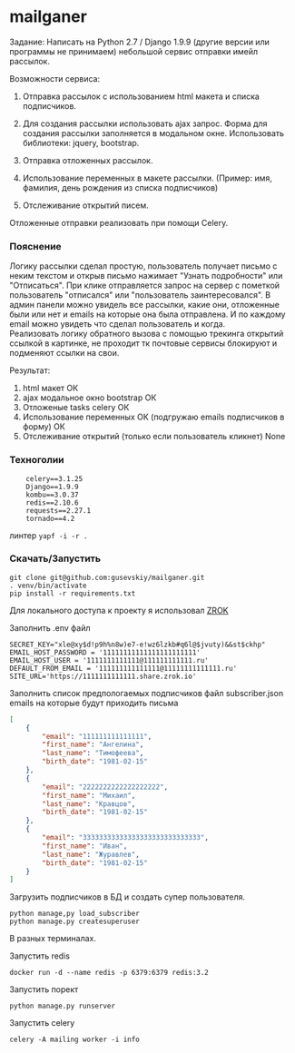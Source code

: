 # mailganer

Задание:
Написать на Python 2.7 / Django 1.9.9 (другие версии или программы не принимаем) небольшой сервис отправки имейл рассылок.

Возможности сервиса:

1. Отправка рассылок с использованием html макета и списка подписчиков.

2. Для создания рассылки использовать ajax запрос. Форма для создания рассылки заполняется в модальном окне. Использовать библиотеки: jquery, bootstrap.

3. Отправка отложенных рассылок.

4. Использование переменных в макете рассылки. (Пример: имя, фамилия, день рождения из списка подписчиков)

5. Отслеживание открытий писем.

Отложенные отправки реализовать при помощи Celery.

### Пояснение

Логику рассылки сделал простую, пользователь получает письмо с неким текстом и открыв письмо нажимает "Узнать подробности" или "Отписаться". При клике отправляется запрос на сервер с пометкой пользователь "отписался" или "пользователь заинтересовался". В админ панели можно увидель все рассылки, какие они, отложенные были или нет и emails на которые она была отправлена. И по каждому email можно увидеть что сделал пользователь и когда.  
Реализовать логику обратного вызова с помощью трекинга открытий ссылкой в картинке, не проходит тк почтовые сервисы блокируют и подменяют ссылки на свои.

Результат:
1) html макет ОК
2) ajax модальное окно bootstrap ОК
3) Отложеные tasks celery ОК
4) Использование переменных ОК (подгружаю emails подписчиков в форму) ОК
5) Отслеживание открытий (только если пользователь кликнет) None


### Техноголии
``` 
    celery==3.1.25
    Django==1.9.9
    kombu==3.0.37
    redis==2.10.6
    requests==2.27.1
    tornado==4.2
```
линтер `yapf -i -r .`

### Скачать/Запустить
```
git clone git@github.com:gusevskiy/mailganer.git
. venv/bin/activate
pip install -r requirements.txt 
```
Для локального доступа к проекту я использовал [ZROK](https://docs.zrok.io/docs/guides/install/)

Заполнить .env файл 
```
SECRET_KEY="xle@xy$d!p9h%n8w)e7-e!wz6lzkb#q6l@$jvuty)&&st$ckhp"
EMAIL_HOST_PASSWORD = '11111111111111111111111'
EMAIL_HOST_USER = '1111111111111@111111111111.ru'
DEFAULT_FROM_EMAIL = '111111111111111@11111111111111.ru'
SITE_URL='https://1111111111111.share.zrok.io'
```
Заполнить список предпологаемых подписчиков файл subsсriber.json emails на которые будут приходить письма
```json
[
    {
        "email": "111111111111111",
        "first_name": "Ангелина",
        "last_name": "Тимофеева",
        "birth_date": "1981-02-15"
    },
    {
        "email": "2222222222222222222",
        "first_name": "Михаил",
        "last_name": "Кравцов",
        "birth_date": "1981-02-15"
    },
    {
        "email": "33333333333333333333333333333",
        "first_name": "Иван",
        "last_name": "Журавлев",
        "birth_date": "1981-02-15"
    }
]
```
Загрузить подписчиков в БД и создать супер пользователя. 
```
python manage,py load_subscriber
python manage.py createsuperuser
```
В разных терминалах.

Запустить redis
```
docker run -d --name redis -p 6379:6379 redis:3.2
```
Запустить порект 
```
python manage.py runserver
```
Запустить celery
```
celery -A mailing worker -i info
```
